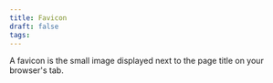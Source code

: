 ```yaml
---
title: Favicon
draft: false
tags:
---
```

A favicon is the small image displayed next to the page title on your browser's tab. 